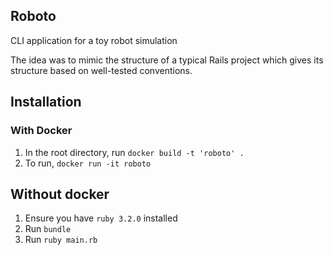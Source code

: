 ## Roboto

CLI application for a toy robot simulation

The idea was to mimic the structure of a typical Rails project which gives its
structure based on well-tested conventions.

## Installation

### With Docker

1. In the root directory, run `docker build -t 'roboto' .`
2. To run, `docker run -it roboto`

## Without docker

1. Ensure you have `ruby 3.2.0` installed
2. Run `bundle`
3. Run `ruby main.rb`
